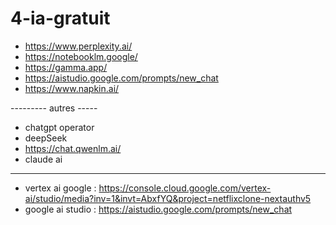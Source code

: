 # 4-ia-gratuit

- https://www.perplexity.ai/
- https://notebooklm.google/
- https://gamma.app/
- https://aistudio.google.com/prompts/new_chat
- https://www.napkin.ai/


--------- autres -----

- chatgpt operator
- deepSeek
- https://chat.qwenlm.ai/
- claude ai


---------------------
- vertex ai google :
https://console.cloud.google.com/vertex-ai/studio/media?inv=1&invt=AbxfYQ&project=netflixclone-nextauthv5
- google ai studio : https://aistudio.google.com/prompts/new_chat
